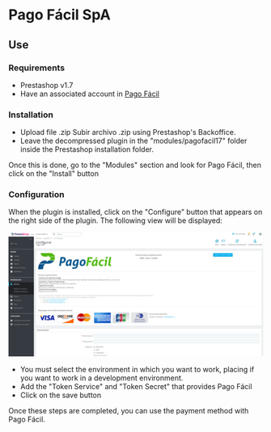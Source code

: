 # Pago Fácil SpA

## Use
### Requirements

- Prestashop v1.7
- Have an associated account in [Pago Fácil](https://dashboard.pagofacil.cl/)

### Installation

- Upload file .zip Subir archivo .zip using Prestashop's Backoffice.
- Leave the decompressed plugin in the "modules/pagofacil17" folder inside the Prestashop installation folder.


Once this is done, go to the "Modules" section and look for Pago Fácil, then click on the "Install" button

### Configuration

When the plugin is installed, click on the "Configure" button that appears on the right side of the plugin. The following view will be displayed:

![Screenshot](readme/config.png)

- You must select the environment in which you want to work, placing if you want to work in a development environment.
- Add the "Token Service" and "Token Secret" that provides Pago Fácil
- Click on the save button

Once these steps are completed, you can use the payment method with Pago Fácil.
